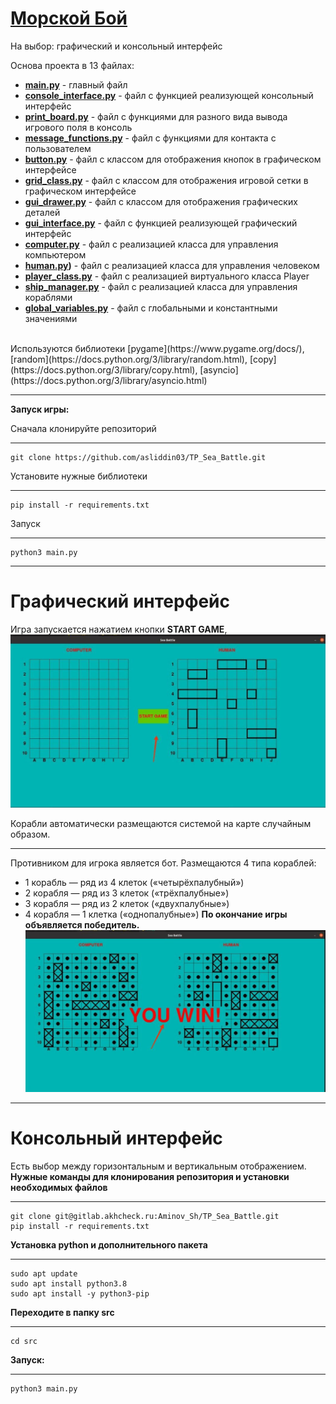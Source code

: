 # [Mорской Бой](<https://ru.wikipedia.org/wiki/%D0%9C%D0%BE%D1%80%D1%81%D0%BA%D0%BE%D0%B9_%D0%B1%D0%BE%D0%B9_(%D0%B8%D0%B3%D1%80%D0%B0)>)

На выбор: графический и консольный интерфейс

Основа проекта в 13 файлах:

- **[main.py](main.py)** - главный файл
- **[console_interface.py](src%2Fconsole%2Fconsole_interface.py)** - файл с функцией реализующей консольный интерфейс
- **[print_board.py](src%2Fconsole%2Fprint_board.py)** - файл с функциями для разного вида вывода игрового поля в консоль
- **[message_functions.py](src%2Fconsole%2Fmessage_functions.py)** - файл с функциями для контакта с пользователем
- **[button.py](src%2FGUI%2Fbutton.py)** - файл с классом для отображения кнопок в графическом интерфейсе
- **[grid_class.py](src%2FGUI%2Fgrid_class.py)** - файл с классом для отображения игровой сетки в графическом интерфейсе
- **[gui_drawer.py](src%2FGUI%2Fgui_drawer.py)** - файл с классом для отображения графических деталей
- **[gui_interface.py](src%2FGUI%2Fgui_interface.py)** - файл с функцией реализующей графический интерфейс
- **[computer.py](src%2Fmodules%2Fcomputer.py)** - файл с реализацией класса для управления компьютером
- **[human.py](src%2Fmodules%2Fhuman.py))** - файл с реализацией класса для управления человеком
- **[player_class.py](src%2Fmodules%2Fplayer_class.py)** - файл с реализацией виртуального класса Player
- **[ship_manager.py](src%2Fmodules%2Fship_manager.py)** - файл с реализацией класса для управления кораблями
- **[global_variables.py](src%2Fglobal_variables.py)** - файл с глобальными и константными значениями 
<br>
  Используются библиотеки [pygame](https://www.pygame.org/docs/), [random](https://docs.python.org/3/library/random.html), [copy](https://docs.python.org/3/library/copy.html), [asyncio](https://docs.python.org/3/library/asyncio.html)

---

**Запуск игры:**

Сначала клонируйте репозиторий

---

    git clone https://github.com/asliddin03/TP_Sea_Battle.git

Установите нужные библиотеки

---

    pip install -r requirements.txt

Запуск

---

    python3 main.py

---
# Графический интерфейс

Игра запускается нажатием кнопки **START GAME**,
![Кнопка start](Picturec/start.jpg)

Корабли автоматически размещаются системой на карте случайным образом.

---

Противником для игрока является бот.
Размещаются 4 типа кораблей:

- 1 корабль — ряд из 4 клеток («четырёхпалубный»)
- 2 корабля — ряд из 3 клеток («трёхпалубные»)
- 3 корабля — ряд из 2 клеток («двухпалубные»)
- 4 корабля — 1 клетка («однопалубные»)
  **По окончание игры объявляется победитель.**
  ![end](Picturec/end.jpg)
---
# Консольный интерфейс
Есть выбор между горизонтальным и вертикальным отображением.
__Нужные команды для клонирования репозитория и установки необходимых файлов__
***
    git clone git@gitlab.akhcheck.ru:Aminov_Sh/TP_Sea_Battle.git
    pip install -r requirements.txt

__Установка python и дополнительного пакета__
***
    sudo apt update
    sudo apt install python3.8
    sudo apt install -y python3-pip
__Переходите в папку src__
***
    cd src
__Запуск:__
***
    python3 main.py
